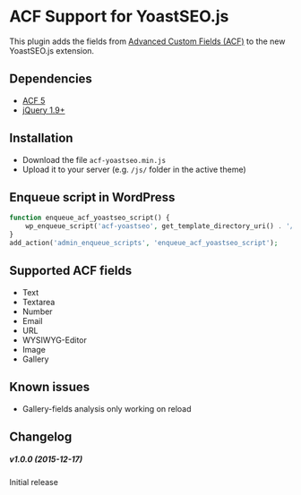 ACF Support for YoastSEO.js
==============
This plugin adds the fields from <a href="http://www.advancedcustomfields.com/">Advanced Custom Fields (ACF)</a> to the new YoastSEO.js extension.

## Dependencies
* <a href="http://www.advancedcustomfields.com/">ACF 5</a>
* <a href="http://jquery.com/" target="_blank">jQuery 1.9+</a>

## Installation
* Download the file `acf-yoastseo.min.js`
* Upload it to your server (e.g. `/js/` folder in the active theme)

## Enqueue script in WordPress
```php
function enqueue_acf_yoastseo_script() {
	wp_enqueue_script('acf-yoastseo', get_template_directory_uri() . '/js/acf-yoastseo.min.js');
}
add_action('admin_enqueue_scripts', 'enqueue_acf_yoastseo_script');
```

## Supported ACF fields
* Text
* Textarea
* Number
* Email
* URL
* WYSIWYG-Editor
* Image
* Gallery

## Known issues
* Gallery-fields analysis only working on reload

## Changelog

##### v1.0.0 (2015-12-17)
Initial release